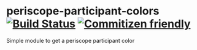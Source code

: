 # periscope-participant-colors [![Build Status](https://travis-ci.org/vjo/periscope-participant-colors.svg)](https://travis-ci.org/vjo/periscope-participant-colors) [![Commitizen friendly](https://img.shields.io/badge/commitizen-friendly-brightgreen.svg)](http://commitizen.github.io/cz-cli/)
Simple module to get a periscope participant color
